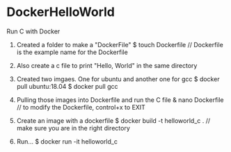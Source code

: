 # DockerHelloWorld
Run C with Docker

1. Created a folder to make a "DockerFile"
$ touch Dockerfile // Dockerfile is the example name for the Dockerfile

2. Also create a c file to print "Hello, World" in the same directory

3. Created two imgaes. One for ubuntu and another one for gcc
$ docker pull ubuntu:18.04 
$ docker pull gcc

4. Pulling those images into Dockerfile and run the C file 
& nano Dockerfile // to modify the Dockerfile, control+x to EXIT

5. Create an image with a dockerfile 
$ docker build -t helloworld_c . // make sure you are in the right directory

6. Run...
$ docker run -it helloworld_c


